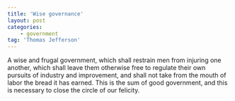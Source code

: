 ```yaml
---
title: 'Wise governance'
layout: post
categories:
    - government
tag: 'Thomas Jefferson'
---
```


A wise and frugal government, which shall restrain men from injuring one another, which shall leave them otherwise free to regulate their own pursuits of industry and improvement, and shall not take from the mouth of labor the bread it has earned. This is the sum of good government, and this is necessary to close the circle of our felicity.